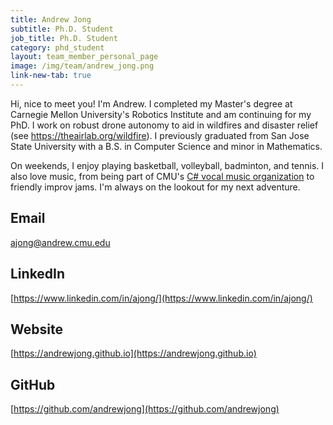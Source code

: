 ```yaml
---
title: Andrew Jong
subtitle: Ph.D. Student
job_title: Ph.D. Student
category: phd_student
layout: team_member_personal_page
image: /img/team/andrew_jong.png
link-new-tab: true
---
```


Hi, nice to meet you! I'm Andrew. I completed my Master's degree at Carnegie Mellon University's Robotics Institute and am continuing for my PhD. I work on robust drone autonomy to aid in wildfires and disaster relief (see https://theairlab.org/wildfire). I previously graduated from San Jose State University with a B.S. in Computer Science and minor in Mathematics.

On weekends, I enjoy playing basketball, volleyball, badminton, and tennis. I also love music, from being part of CMU's [C# vocal music organization](https://www.cmucsharp.com/) to friendly improv jams. I'm always on the lookout for my next adventure.

## Email ## 
ajong@andrew.cmu.edu

## LinkedIn ##
[https://www.linkedin.com/in/ajong/](https://www.linkedin.com/in/ajong/)

## Website ##
[https://andrewjong.github.io](https://andrewjong.github.io)

## GitHub ##
[https://github.com/andrewjong](https://github.com/andrewjong)
